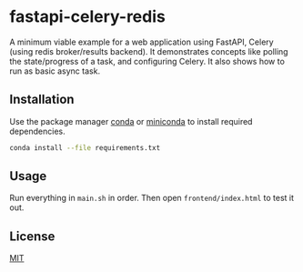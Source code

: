 # fastapi-celery-redis

A minimum viable example for a web application using FastAPI, Celery 
(using redis broker/results backend). It demonstrates concepts like polling 
the state/progress of a task, and configuring Celery. It also shows how to run
as basic async task.

## Installation

Use the package manager [conda](https://docs.conda.io/en/latest/) or 
[miniconda](https://docs.conda.io/en/latest/miniconda.html) to install 
required dependencies.

```bash
conda install --file requirements.txt
```

## Usage
Run everything in `main.sh` in order. Then open `frontend/index.html` to test
it out.


## License
[MIT](https://choosealicense.com/licenses/mit/)
